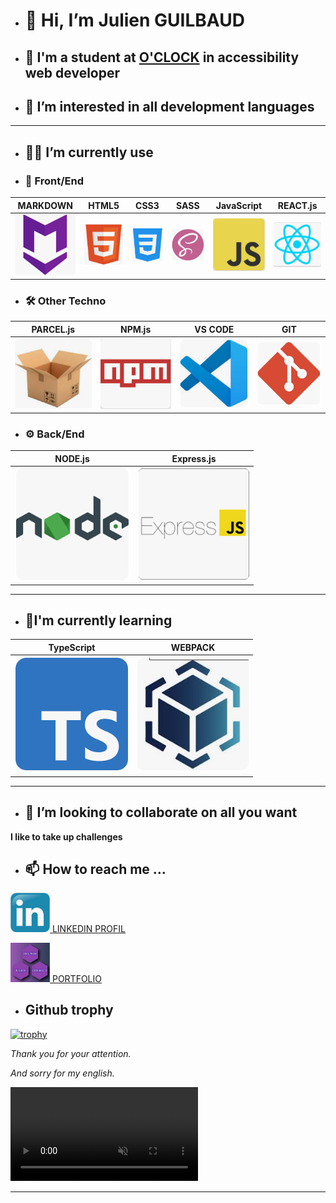 - # 👋 Hi, I’m Julien GUILBAUD <!--qui je suis-->

- ## 🏢 I'm a student at [O'CLOCK](https://oclock.io/) in accessibility web developer <!--ce que je suis-->

- ## 👀 I’m interested in all development languages <!--ce qui me plait-->

---
  
- ## 🌳🌲 I’m currently use <!--ce que j'utilise-->

- ### 🎨 Front/End

| MARKDOWN                     | HTML5                        | CSS3                        | SASS                         | JavaScript                 | REACT.js                      |
|:----------------------------:|:----------------------------:|:---------------------------:|:----------------------------:|:--------------------------:|:-----------------------------:|
|![](./media/techlogo/mark.png)|![](./media/techlogo/html.png)|![](./media/techlogo/css.png)|![](./media/techlogo/sass.png)|![](./media/techlogo/js.png)|![](./media/techlogo/react.png)|

- ### 🛠 Other Techno

| PARCEL.js                      | NPM.js                      | VS CODE                    | GIT                         |
|:------------------------------:|:---------------------------:|:--------------------------:|:---------------------------:|
|![](./media/techlogo/parcel.png)|![](./media/techlogo/npm.png)|![](./media/techlogo/vs.png)|![](./media/techlogo/git.png)|

- ### ⚙ Back/End

| NODE.js                      | Express.js                  |
|:----------------------------:|:---------------------------:|
|![](./media/techlogo/node.png)|![](./media/techlogo/exp.png)|

---

- ## 🌱I'm currently learning <!-- ce que j'apprend -->

| TypeScript                 | WEBPACK                    |   
|:--------------------------:|:--------------------------:|    
|![](./media/techlogo/ts.png)|![](./media/techlogo/wp.png)| 

---

- ## 💞️ I’m looking to collaborate on all you want <!--ce que je voudrais faire-->

**I like to take up challenges**

- ## 📫 How to reach me ... <!--comment me joindre-->

<img src="./media/techlogo/link.png" width="12.5%" ><a href="https://www.linkedin.com/in/julien-guilbaud-b1059222a/" target="_blank" rel="noopener noreferrer">  LINKEDIN PROFIL</a>

<img src="./media/techlogo/android-chrome-192x192.png" width="12.5%" ><a href="https://julienguilbaud.github.io/" target="_blank" rel="noopener noreferrer">  PORTFOLIO</a>


- ## Github trophy <!--mes trophés github-->

[![trophy](https://github-profile-trophy.vercel.app/?username=JulienGuilbaud&theme=onedark)](https://github.com/ryo-ma/github-profile-trophy)

<!--ce que je ne maitrise pas -->

*Thank you for your attention.*

*And sorry for my english.*

 <video src="/media/mind-blown@2x.webm" autoplay muted loop></video>

<!---work in progress travail en cours--->

---
